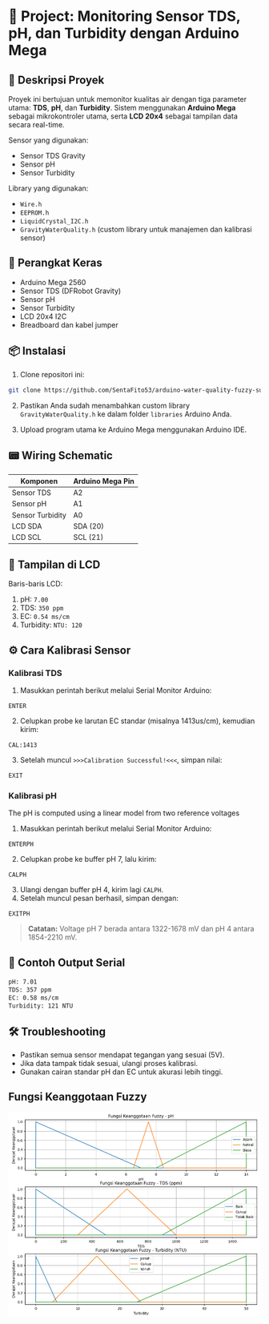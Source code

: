 # 📘 Project: Monitoring Sensor TDS, pH, dan Turbidity dengan Arduino Mega

## 🧾 Deskripsi Proyek

Proyek ini bertujuan untuk memonitor kualitas air dengan tiga parameter utama: **TDS**, **pH**, dan **Turbidity**. Sistem menggunakan **Arduino Mega** sebagai mikrokontroler utama, serta **LCD 20x4** sebagai tampilan data secara real-time.

Sensor yang digunakan:

* Sensor TDS Gravity
* Sensor pH
* Sensor Turbidity

Library yang digunakan:

* `Wire.h`
* `EEPROM.h`
* `LiquidCrystal_I2C.h`
* `GravityWaterQuality.h` (custom library untuk manajemen dan kalibrasi sensor)

## 🔧 Perangkat Keras

* Arduino Mega 2560
* Sensor TDS (DFRobot Gravity)
* Sensor pH
* Sensor Turbidity
* LCD 20x4 I2C
* Breadboard dan kabel jumper

## 📦 Instalasi

1. Clone repositori ini:

```bash
git clone https://github.com/SentaFito53/arduino-water-quality-fuzzy-sugeno-monitoring.git
```

2. Pastikan Anda sudah menambahkan custom library `GravityWaterQuality.h` ke dalam folder `libraries` Arduino Anda.

3. Upload program utama ke Arduino Mega menggunakan Arduino IDE.

## 📟 Wiring Schematic

| Komponen         | Arduino Mega Pin |
| ---------------- | ---------------- |
| Sensor TDS       | A2               |
| Sensor pH        | A1               |
| Sensor Turbidity | A0               |
| LCD SDA          | SDA (20)         |
| LCD SCL          | SCL (21)         |

## 🔎 Tampilan di LCD

Baris-baris LCD:

1. pH: `7.00`
2. TDS: `350 ppm`
3. EC: `0.54 ms/cm`
4. Turbidity: `NTU: 120`

## ⚙️ Cara Kalibrasi Sensor

### Kalibrasi TDS

1. Masukkan perintah berikut melalui Serial Monitor Arduino:

```
ENTER
```

2. Celupkan probe ke larutan EC standar (misalnya 1413us/cm), kemudian kirim:

```
CAL:1413
```

3. Setelah muncul `>>>Calibration Successful!<<<`, simpan nilai:

```
EXIT
```

### Kalibrasi pH

The pH is computed using a linear model from two reference voltages

1. Masukkan perintah berikut melalui Serial Monitor Arduino:

```
ENTERPH
```

2. Celupkan probe ke buffer pH 7, lalu kirim:

```
CALPH
```

3. Ulangi dengan buffer pH 4, kirim lagi `CALPH`.
4. Setelah muncul pesan berhasil, simpan dengan:

```
EXITPH
```

> **Catatan:** Voltage pH 7 berada antara 1322-1678 mV dan pH 4 antara 1854-2210 mV.

## 🧪 Contoh Output Serial

```
pH: 7.01
TDS: 357 ppm
EC: 0.58 ms/cm
Turbidity: 121 NTU
```

## 🛠 Troubleshooting

* Pastikan semua sensor mendapat tegangan yang sesuai (5V).
* Jika data tampak tidak sesuai, ulangi proses kalibrasi.
* Gunakan cairan standar pH dan EC untuk akurasi lebih tinggi.

## Fungsi Keanggotaan Fuzzy
![Fungsi Keanggotaan Fuzzy](https://github.com/SentaFito53/arduino-water-quality-fuzzy-sugeno-monitoring/blob/main/Fungsi%20Keanggotaan.png)
